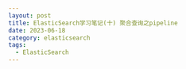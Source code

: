 ```yaml
---
layout: post
title: ElasticSearch学习笔记(十) 聚合查询之pipeline
date: 2023-06-18 
category: elasticsearch
tags:
  - ElasticSearch 
---
```

